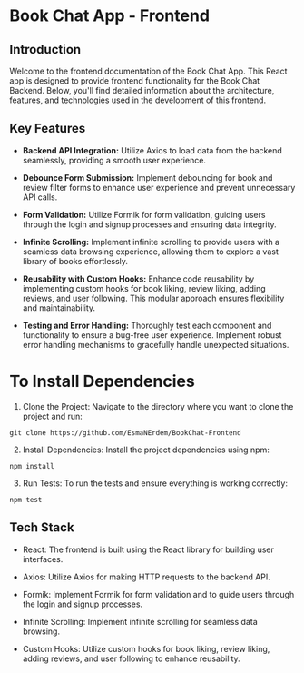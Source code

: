 # Book Chat App - Frontend

## Introduction

Welcome to the frontend documentation of the Book Chat App. This React app is designed to provide frontend functionality for the Book Chat Backend. Below, you'll find detailed information about the architecture, features, and technologies used in the development of this frontend.

## Key Features

- **Backend API Integration:** Utilize Axios to load data from the backend seamlessly, providing a smooth user experience.

- **Debounce Form Submission:** Implement debouncing for book and review filter forms to enhance user experience and prevent unnecessary API calls.

- **Form Validation:** Utilize Formik for form validation, guiding users through the login and signup processes and ensuring data integrity.

- **Infinite Scrolling:** Implement infinite scrolling to provide users with a seamless data browsing experience, allowing them to explore a vast library of books effortlessly.

- **Reusability with Custom Hooks:** Enhance code reusability by implementing custom hooks for book liking, review liking, adding reviews, and user following. This modular approach ensures flexibility and maintainability.

- **Testing and Error Handling:** Thoroughly test each component and functionality to ensure a bug-free user experience. Implement robust error handling mechanisms to gracefully handle unexpected situations.

# To Install Dependencies

1. Clone the Project: Navigate to the directory where you want to clone the project and run:

```
git clone https://github.com/EsmaNErdem/BookChat-Frontend
```

2. Install Dependencies: Install the project dependencies using npm:

```
npm install
```

3. Run Tests: To run the tests and ensure everything is working correctly:

```
npm test
```

## Tech Stack

- React: The frontend is built using the React library for building user interfaces.

- Axios: Utilize Axios for making HTTP requests to the backend API.

- Formik: Implement Formik for form validation and to guide users through the login and signup processes.

- Infinite Scrolling: Implement infinite scrolling for seamless data browsing.

- Custom Hooks: Utilize custom hooks for book liking, review liking, adding reviews, and user following to enhance reusability.
